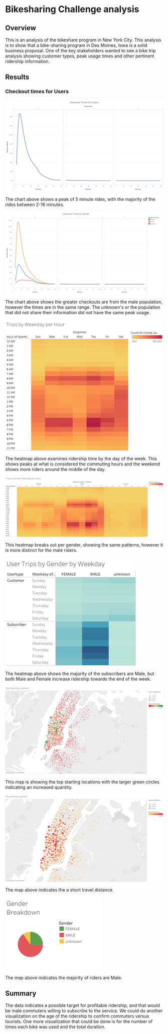 # Bikesharing Challenge analysis

## Overview
This is an analysis of the bikeshare program in New York City. This analysis is to show that a bike-sharing program in Des Moines, Iowa is a solid business proposal. One of the key stakeholders wanted to see a bike trip analysis showing customer types, peak usage times and other pertinent ridership information. 

## Results
### Checkout times for Users

![Checkout Times for Users](https://github.com/pcar22/bikesharing/blob/main/images/Checkout%20Times%20for%20Users.png)

The chart above shows a peak of 5 minute rides, with the majority of the rides between 2-16 minutes.

![Checkout Times by Gender](https://github.com/pcar22/bikesharing/blob/main/images/Checkout%20Times%20by%20Gender.png)

The chart above shows the greater checkouts are from the male population, however the times are in the same range. The unknown's or the population that did not share their information did not have the same peak usage.

![Trips by Weekday per Hour](https://github.com/pcar22/bikesharing/blob/main/images/Trips%20by%20Weekday%20per%20Hour.png)

The heatmap above examines ridership time by the day of the week. This shows peaks at what is considered the commuting hours and the weekend shows more riders around the middle of the day.

![Trips by Gender (Weekday per Hour](https://github.com/pcar22/bikesharing/blob/main/images/Trips%20by%20Gender%20(Weekday%20per%20Hour).png)

This heatmap breaks out per gender, showing the same patterns, however it is more distinct for the male riders.

![User Trips by Gender by Weekday](https://github.com/pcar22/bikesharing/blob/main/images/User%20Trips%20by%20Gender%20by%20Weekday.png)

The heatmap above shows the majority of the subscribers are Male, but both Male and Female increase ridership towards the end of the week.

![Top Starting Locations](https://github.com/pcar22/bikesharing/blob/main/images/Top%20Starting%20Locations.png)

This map is showing the top starting locations with the larger green circles indicating an increased quantity.

![Top Ending Locations](https://github.com/pcar22/bikesharing/blob/main/images/Top%20Ending%20Locations.png)

The map above indicates the a short travel distance.

![Gender Breakdown](https://github.com/pcar22/bikesharing/blob/main/images/Gender%20Breakdown.png)

The map above indicates the majority of riders are Male.

## Summary
The data indicates a possible target for profitable ridership, and that would be male commuters willing to subscribe to the service. We could do another visualization on the age of the ridership to confirm commuters versus tourists. One more visualization that could be done is for the number of times each bike was used and the total duration.

